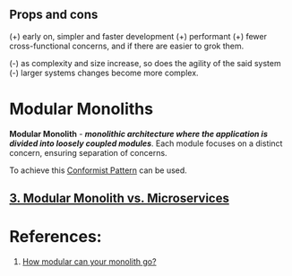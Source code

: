 ## Props and cons

(+) early on, simpler and faster development
(+) performant
(+) fewer cross-functional concerns, and if there are easier to grok them.  
    
(-) as complexity and size increase, so does the agility of the said system
(-) larger systems changes become more complex.

# Modular Monoliths

**Modular Monolith** -  ***monolithic architecture where the application is divided into loosely coupled modules***. Each module focuses on a distinct concern, ensuring separation of concerns. 

To achieve this [Conformist Pattern](../../../21.%20OOAD/DDD/Conformist%20Pattern.md) can be used.

## [3. Modular Monolith vs. Microservices](3.%20Modular%20Monolith%20vs.%20Microservices.md)

# References:

1. [How modular can your monolith go?](https://microservices.io/post/architecture/2023/07/31/how-modular-can-your-monolith-go-part-1.html)
